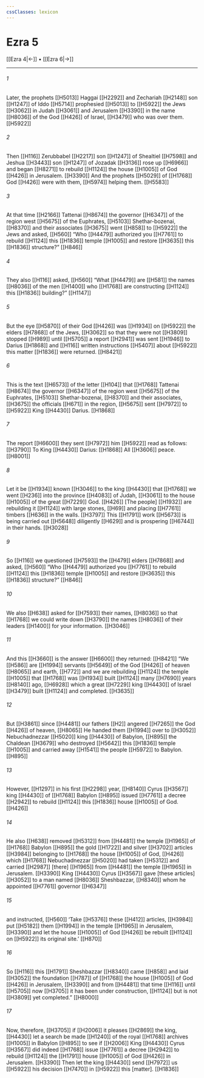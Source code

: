 ```yaml
---
cssClasses: lexicon
---
```


# Ezra 5

[[Ezra 4|←]] • [[Ezra 6|→]]

---

###### 1
Later, the prophets [[H5013]] Haggai [[H2292]] and Zechariah [[H2148]] son [[H1247]] of Iddo [[H5714]] prophesied [[H5013]] to [[H5922]] the Jews [[H3062]] in Judah [[H3061]] and Jerusalem [[H3390]] in the name [[H8036]] of the God [[H426]] of Israel, [[H3479]] who was over them. [[H5922]]

###### 2
Then [[H116]] Zerubbabel [[H2217]] son [[H1247]] of Shealtiel [[H7598]] and Jeshua [[H3443]] son [[H1247]] of Jozadak [[H3136]] rose up [[H6966]] and began [[H8271]] to rebuild [[H1124]] the house [[H1005]] of God [[H426]] in Jerusalem. [[H3390]] And the prophets [[H5029]] of [[H1768]] God [[H426]] were with them, [[H5974]] helping them. [[H5583]]

###### 3
At that time [[H2166]] Tattenai [[H8674]] the governor [[H6347]] of the region west [[H5675]] of the Euphrates, [[H5103]] Shethar-bozenai, [[H8370]] and their associates [[H3675]] went [[H858]] to [[H5922]] the Jews and asked, [[H560]] “Who [[H4479]] authorized you [[H7761]] to rebuild [[H1124]] this [[H1836]] temple [[H1005]] and restore [[H3635]] this [[H1836]] structure?” [[H846]]

###### 4
They also [[H116]] asked, [[H560]] “What [[H4479]] are [[H581]] the names [[H8036]] of the men [[H1400]] who [[H1768]] are constructing [[H1124]] this [[H1836]] building?” [[H1147]]

###### 5
But the eye [[H5870]] of their God [[H426]] was [[H1934]] on [[H5922]] the elders [[H7868]] of the Jews, [[H3062]] so that they were not [[H3809]] stopped [[H989]] until [[H5705]] a report [[H2941]] was sent [[H1946]] to Darius [[H1868]] and [[H116]] written instructions [[H5407]] about [[H5922]] this matter [[H1836]] were returned. [[H8421]]

###### 6
This is the text [[H6573]] of the letter [[H104]] that [[H1768]] Tattenai [[H8674]] the governor [[H6347]] of the region west [[H5675]] of the Euphrates, [[H5103]] Shethar-bozenai, [[H8370]] and their associates, [[H3675]] the officials [[H671]] in the region, [[H5675]] sent [[H7972]] to [[H5922]] King [[H4430]] Darius. [[H1868]]

###### 7
The report [[H6600]] they sent [[H7972]] him [[H5922]] read as follows: [[H3790]] To King [[H4430]] Darius: [[H1868]] All [[H3606]] peace. [[H8001]]

###### 8
Let it be [[H1934]] known [[H3046]] to the king [[H4430]] that [[H1768]] we went [[H236]] into the province [[H4083]] of Judah, [[H3061]] to the house [[H1005]] of the great [[H7229]] God. [[H426]] [The people] [[H1932]] are rebuilding it [[H1124]] with large stones, [[H69]] and placing [[H7761]] timbers [[H636]] in the walls. [[H3797]] This [[H1791]] work [[H5673]] is being carried out [[H5648]] diligently [[H629]] and is prospering [[H6744]] in their hands. [[H3028]]

###### 9
So [[H116]] we questioned [[H7593]] the [[H479]] elders [[H7868]] and asked, [[H560]] “Who [[H4479]] authorized you [[H7761]] to rebuild [[H1124]] this [[H1836]] temple [[H1005]] and restore [[H3635]] this [[H1836]] structure?” [[H846]]

###### 10
We also [[H638]] asked for [[H7593]] their names, [[H8036]] so that [[H1768]] we could write down [[H3790]] the names [[H8036]] of their leaders [[H1400]] for your information. [[H3046]]

###### 11
And this [[H3660]] is the answer [[H6600]] they returned: [[H8421]] “We [[H586]] are [[H1994]] servants [[H5649]] of the God [[H426]] of heaven [[H8065]] and earth, [[H772]] and we are rebuilding [[H1124]] the temple [[H1005]] that [[H1768]] was [[H1934]] built [[H1124]] many [[H7690]] years [[H8140]] ago, [[H6928]] which a great [[H7229]] king [[H4430]] of Israel [[H3479]] built [[H1124]] and completed. [[H3635]]

###### 12
But [[H3861]] since [[H4481]] our fathers [[H2]] angered [[H7265]] the God [[H426]] of heaven, [[H8065]] He handed them [[H1994]] over to [[H3052]] Nebuchadnezzar [[H5020]] king [[H4430]] of Babylon, [[H895]] the Chaldean [[H3679]] who destroyed [[H5642]] this [[H1836]] temple [[H1005]] and carried away [[H1541]] the people [[H5972]] to Babylon. [[H895]]

###### 13
However, [[H1297]] in his first [[H2298]] year, [[H8140]] Cyrus [[H3567]] king [[H4430]] of [[H1768]] Babylon [[H895]] issued [[H7761]] a decree [[H2942]] to rebuild [[H1124]] this [[H1836]] house [[H1005]] of God. [[H426]]

###### 14
He also [[H638]] removed [[H5312]] from [[H4481]] the temple [[H1965]] of [[H1768]] Babylon [[H895]] the gold [[H1722]] and silver [[H3702]] articles [[H3984]] belonging to [[H1768]] the house [[H1005]] of God, [[H426]] which [[H1768]] Nebuchadnezzar [[H5020]] had taken [[H5312]] and carried [[H2987]] [there] [[H1965]] from [[H4481]] the temple [[H1965]] in Jerusalem. [[H3390]] King [[H4430]] Cyrus [[H3567]] gave [these articles] [[H3052]] to a man named [[H8036]] Sheshbazzar, [[H8340]] whom he appointed [[H7761]] governor [[H6347]]

###### 15
and instructed, [[H560]] ‘Take [[H5376]] these [[H412]] articles, [[H3984]] put [[H5182]] them [[H1994]] in the temple [[H1965]] in Jerusalem, [[H3390]] and let the house [[H1005]] of God [[H426]] be rebuilt [[H1124]] on [[H5922]] its original site.’ [[H870]]

###### 16
So [[H116]] this [[H1791]] Sheshbazzar [[H8340]] came [[H858]] and laid [[H3052]] the foundation [[H787]] of [[H1768]] the house [[H1005]] of God [[H426]] in Jerusalem, [[H3390]] and from [[H4481]] that time [[H116]] until [[H5705]] now [[H3705]] it has been under construction, [[H1124]] but is not [[H3809]] yet completed.” [[H8000]]

###### 17
Now, therefore, [[H3705]] if [[H2006]] it pleases [[H2869]] the king, [[H4430]] let a search be made [[H1240]] of the royal [[H1768]] archives [[H1005]] in Babylon [[H895]] to see if [[H2006]] King [[H4430]] Cyrus [[H3567]] did indeed [[H1768]] issue [[H7761]] a decree [[H2942]] to rebuild [[H1124]] the [[H1791]] house [[H1005]] of God [[H426]] in Jerusalem. [[H3390]] Then let the king [[H4430]] send [[H7972]] us [[H5922]] his decision [[H7470]] in [[H5922]] this [matter]. [[H1836]]


